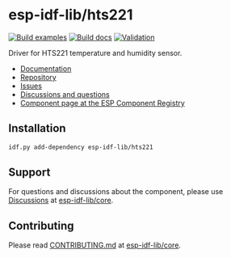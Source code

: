 # esp-idf-lib/hts221

[![Build examples](https://github.com/esp-idf-lib/hts221/actions/workflows//build.yml/badge.svg)](https://github.com/esp-idf-lib/hts221/actions/workflows//build.yml)
[![Build docs](https://github.com/esp-idf-lib/hts221/actions/workflows//build-docs.yml/badge.svg)](https://github.com/esp-idf-lib/hts221/actions/workflows//build-docs.yml)
[![Validation](https://github.com/esp-idf-lib/hts221/actions/workflows//validate-component.yml/badge.svg)](https://github.com/esp-idf-lib/hts221/actions/workflows//validate-component.yml)

Driver for HTS221 temperature and humidity sensor.

* [Documentation](https://esp-idf-lib.github.io/hts221/)
* [Repository](https://github.com/esp-idf-lib/hts221)
* [Issues](https://github.com/esp-idf-lib/hts221/issues)
* [Discussions and questions](https://github.com/esp-idf-lib/core/discussions)
* [Component page at the ESP Component Registry](https://components.espressif.com/components/esp-idf-lib/hts221)

## Installation

```sh
idf.py add-dependency esp-idf-lib/hts221
```

## Support

For questions and discussions about the component, please use
[Discussions](https://github.com/esp-idf-lib/core/discussions)
at [esp-idf-lib/core](https://github.com/esp-idf-lib/core).

## Contributing

Please read [CONTRIBUTING.md](https://github.com/esp-idf-lib/core/blob/main/CONTRIBUTING.md)
at [esp-idf-lib/core](https://github.com/esp-idf-lib/core).
